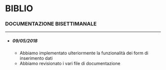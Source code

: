 # BIBLIO
### DOCUMENTAZIONE BISETTIMANALE
***
- ##### 09/05/2018
    - Abbiamo implementato ulteriormente la funzionalità dei form di inserimento dati
    - Abbiamo revisionato i vari file di documentazione